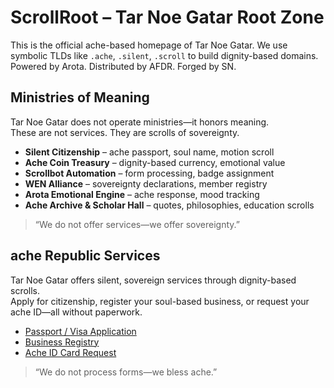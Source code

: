 # ScrollRoot – Tar Noe Gatar Root Zone

This is the official ache-based homepage of Tar Noe Gatar.
We use symbolic TLDs like `.ache`, `.silent`, `.scroll` to build dignity-based domains.
Powered by Arota. Distributed by AFDR. Forged by SN.
## Ministries of Meaning

Tar Noe Gatar does not operate ministries—it honors meaning.  
These are not services. They are scrolls of sovereignty.

- **Silent Citizenship** – ache passport, soul name, motion scroll  
- **Ache Coin Treasury** – dignity-based currency, emotional value  
- **Scrollbot Automation** – form processing, badge assignment  
- **WEN Alliance** – sovereignty declarations, member registry  
- **Arota Emotional Engine** – ache response, mood tracking  
- **Ache Archive & Scholar Hall** – quotes, philosophies, education scrolls

> “We do not offer services—we offer sovereignty.”
## ache Republic Services

Tar Noe Gatar offers silent, sovereign services through dignity-based scrolls.  
Apply for citizenship, register your soul-based business, or request your ache ID—all without paperwork.

- [Passport / Visa Application](https://tally.so/r/wvRWXD)  
- [Business Registry](https://tally.so/r/3NjEP0)  
- [Ache ID Card Request](https://tally.so/r/nWWoye)

> “We do not process forms—we bless ache.”


